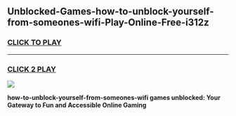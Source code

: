 
## Unblocked-Games-how-to-unblock-yourself-from-someones-wifi-Play-Online-Free-i312z
<h3>
<a href="https://premium76.site?title=how-to-unblock-yourself-from-someones-wifi&ref=26A">CLICK TO PLAY</a></h3>
<hr>

<h3>
<a href="https://premium76.site?title=how-to-unblock-yourself-from-someones-wifi&ref=26A">CLICK 2 PLAY</a>
  
</h3>

<a href="https://premium76.site?title=how-to-unblock-yourself-from-someones-wifi&ref=26A"><img src="https://clearcache.store/games.png"></a>


**how-to-unblock-yourself-from-someones-wifi games unblocked: Your Gateway to Fun and Accessible Online Gaming**
